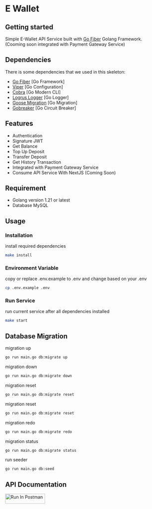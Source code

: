# E Wallet

## Getting started

Simple E-Wallet API Service built with [Go Fiber](https://docs.gofiber.io) Golang Framework. (Cooming soon integrated with Payment Gateway Service)

## Dependencies

There is some dependencies that we used in this skeleton:

- [Go Fiber](https://docs.gofiber.io/) [Go Framework]
- [Viper](https://github.com/spf13/viper) [Go Configuration]
- [Cobra](https://github.com/spf13/cobra) [Go Modern CLI]
- [Logrus Logger](https://github.com/sirupsen/logrus) [Go Logger]
- [Goose Migration](https://github.com/pressly/goose) [Go Migration]
- [Gobreaker](https://github.com/sony/gobreaker) [Go Circuit Breaker]

## Features

- Authentication
- Signature JWT
- Get Balance
- Top Up Deposit
- Transfer Deposit
- Get History Transaction
- Integrated with Payment Gateway Service
- Consume API Service With NextJS (Coming Soon)

## Requirement

- Golang version 1.21 or latest
- Database MySQL

## Usage

### Installation

install required dependencies

```bash
make install
```

### Environment Variable

copy or replace .env.example to .env and change based on your .env

```bash
cp .env.example .env
```

### Run Service

run current service after all dependencies installed

```bash
make start
```

## Database Migration

migration up

```bash
go run main.go db:migrate up
```

migration down

```bash
go run main.go db:migrate down
```

migration reset

```bash
go run main.go db:migrate reset
```

migration reset

```bash
go run main.go db:migrate reset
```

migration redo

```bash
go run main.go db:migrate redo
```

migration status

```bash
go run main.go db:migrate status
```

run seeder

```bash
go run main.go db:seed
```

## API Documentation

[<img src="https://run.pstmn.io/button.svg" alt="Run In Postman" style="width: 128px; height: 32px;">](https://app.getpostman.com/run-collection/9050639-e2b8fc04-7da9-4b58-9112-f3c42d8189e9?action=collection%2Ffork&source=rip_markdown&collection-url=entityId%3D9050639-e2b8fc04-7da9-4b58-9112-f3c42d8189e9%26entityType%3Dcollection%26workspaceId%3Ddad9b418-12e0-4f61-8247-1f6a07b6151b)
